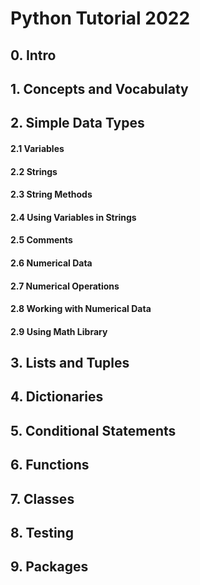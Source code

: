 # Python Tutorial 2022


## 0. Intro

## 1. Concepts and Vocabulaty

## 2. Simple Data Types

#### 2.1 Variables
#### 2.2 Strings
#### 2.3 String Methods
#### 2.4 Using Variables in Strings
#### 2.5 Comments
#### 2.6 Numerical Data
#### 2.7 Numerical Operations
#### 2.8 Working with Numerical Data
#### 2.9 Using Math Library

## 3. Lists and Tuples

## 4. Dictionaries

## 5. Conditional Statements

## 6. Functions

## 7. Classes

## 8. Testing

## 9. Packages

